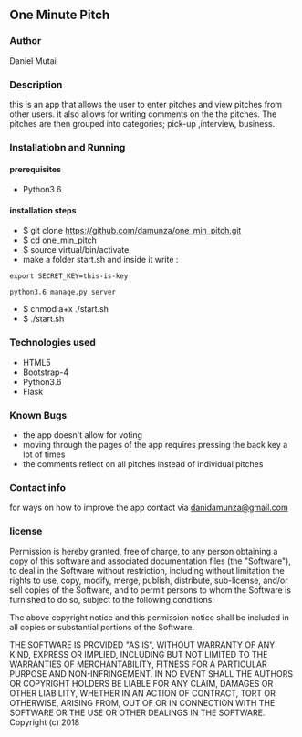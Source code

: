 ## One Minute Pitch

### Author

Daniel Mutai

### Description

this is an app that allows the user to enter pitches and view pitches from other users. it also allows for writing comments on the the pitches. The pitches are then grouped into categories; pick-up ,interview, business.

### Installatiobn and  Running

#### prerequisites

- Python3.6

#### installation steps

- $ git clone https://github.com/damunza/one_min_pitch.git
- $ cd one_min_pitch
- $ source virtual/bin/activate
- make a folder start.sh and inside it write :
```
export SECRET_KEY=this-is-key

python3.6 manage.py server

```
- $ chmod a+x ./start.sh
- $ ./start.sh

### Technologies used

- HTML5
- Bootstrap-4
- Python3.6
- Flask

### Known Bugs

- the app doesn't allow for voting
- moving through the pages of the app requires pressing the back key a lot of times
- the comments reflect on all pitches instead of individual pitches  

### Contact info

for ways on how to improve the app contact via danidamunza@gmail.com

### license

Permission is hereby granted, free of charge, to any person obtaining a copy of this software and associated documentation files (the "Software"), to deal in the Software without restriction, including without limitation the rights to use, copy, modify, merge, publish, distribute, sub-license, and/or sell copies of the Software, and to permit persons to whom the Software is furnished to do so, subject to the following conditions:

The above copyright notice and this permission notice shall be included in all copies or substantial portions of the Software.

THE SOFTWARE IS PROVIDED "AS IS", WITHOUT WARRANTY OF ANY KIND, EXPRESS OR IMPLIED, INCLUDING BUT NOT LIMITED TO THE WARRANTIES OF MERCHANTABILITY, FITNESS FOR A PARTICULAR PURPOSE AND NON-INFRINGEMENT. IN NO EVENT SHALL THE AUTHORS OR COPYRIGHT HOLDERS BE LIABLE FOR ANY CLAIM, DAMAGES OR OTHER LIABILITY, WHETHER IN AN ACTION OF CONTRACT, TORT OR OTHERWISE, ARISING FROM, OUT OF OR IN CONNECTION WITH THE SOFTWARE OR THE USE OR OTHER DEALINGS IN THE SOFTWARE. Copyright (c) 2018
